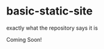 # basic-static-site
exactly what the repository says it is

<html>
<body>
  Coming Soon!
</body>
</html>  
